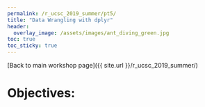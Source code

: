 ```yaml
---
permalink: /r_ucsc_2019_summer/pt5/
title: "Data Wrangling with dplyr"
header:
  overlay_image: /assets/images/ant_diving_green.jpg
toc: true
toc_sticky: true
---
```


[Back to main workshop page]({{ site.url }}/r_ucsc_2019_summer/)

# Objectives:
